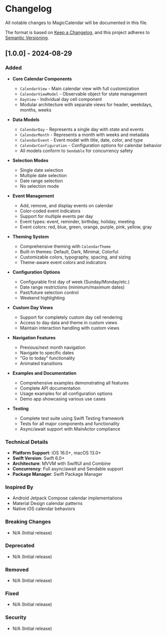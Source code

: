 # Changelog

All notable changes to MagicCalendar will be documented in this file.

The format is based on [Keep a Changelog](https://keepachangelog.com/en/1.0.0/),
and this project adheres to [Semantic Versioning](https://semver.org/spec/v2.0.0.html).

## [1.0.0] - 2024-08-29

### Added
- **Core Calendar Components**
  - `CalendarView` - Main calendar view with full customization
  - `CalendarViewModel` - Observable object for state management
  - `DayView` - Individual day cell component
  - Modular architecture with separate views for header, weekdays, months, weeks

- **Data Models**
  - `CalendarDay` - Represents a single day with state and events
  - `CalendarMonth` - Represents a month with weeks and metadata
  - `CalendarEvent` - Event model with title, date, color, and type
  - `CalendarConfiguration` - Configuration options for calendar behavior
  - All models conform to `Sendable` for concurrency safety

- **Selection Modes**
  - Single date selection
  - Multiple date selection
  - Date range selection
  - No selection mode

- **Event Management**
  - Add, remove, and display events on calendar
  - Color-coded event indicators
  - Support for multiple events per day
  - Event types: event, reminder, birthday, holiday, meeting
  - Event colors: red, blue, green, orange, purple, pink, yellow, gray

- **Theming System**
  - Comprehensive theming with `CalendarTheme`
  - Built-in themes: Default, Dark, Minimal, Colorful
  - Customizable colors, typography, spacing, and sizing
  - Theme-aware event colors and indicators

- **Configuration Options**
  - Configurable first day of week (Sunday/Monday/etc.)
  - Date range restrictions (minimum/maximum dates)
  - Past/future selection control
  - Weekend highlighting

- **Custom Day Views**
  - Support for completely custom day cell rendering
  - Access to day data and theme in custom views
  - Maintain interaction handling with custom views

- **Navigation Features**
  - Previous/next month navigation
  - Navigate to specific dates
  - "Go to today" functionality
  - Animated transitions

- **Examples and Documentation**
  - Comprehensive examples demonstrating all features
  - Complete API documentation
  - Usage examples for all configuration options
  - Demo app showcasing various use cases

- **Testing**
  - Complete test suite using Swift Testing framework
  - Tests for all major components and functionality
  - Async/await support with MainActor compliance

### Technical Details
- **Platform Support**: iOS 16.0+, macOS 13.0+
- **Swift Version**: Swift 6.0+
- **Architecture**: MVVM with SwiftUI and Combine
- **Concurrency**: Full async/await and Sendable support
- **Package Manager**: Swift Package Manager

### Inspired By
- Android Jetpack Compose calendar implementations
- Material Design calendar patterns
- Native iOS calendar behaviors

### Breaking Changes
- N/A (Initial release)

### Deprecated
- N/A (Initial release)

### Removed
- N/A (Initial release)

### Fixed
- N/A (Initial release)

### Security
- N/A (Initial release)
